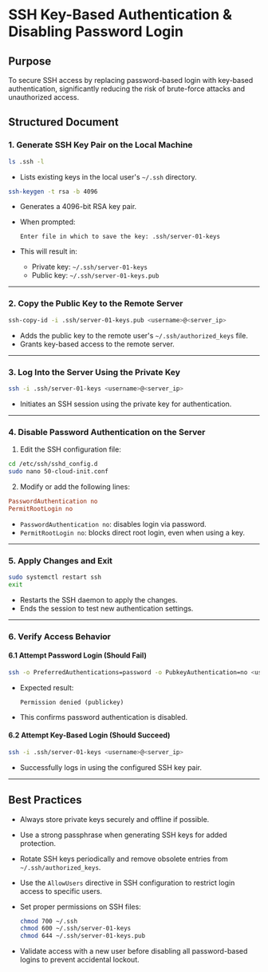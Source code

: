 # SSH Key-Based Authentication & Disabling Password Login

## Purpose

To secure SSH access by replacing password-based login with key-based authentication, significantly reducing the risk of brute-force attacks and unauthorized access.

## Structured Document

### 1. Generate SSH Key Pair on the Local Machine

```bash
ls .ssh -l
```

* Lists existing keys in the local user's `~/.ssh` directory.

```bash
ssh-keygen -t rsa -b 4096
```

* Generates a 4096-bit RSA key pair.

* When prompted:

  ```
  Enter file in which to save the key: .ssh/server-01-keys
  ```

* This will result in:

  * Private key: `~/.ssh/server-01-keys`
  * Public key: `~/.ssh/server-01-keys.pub`

---

### 2. Copy the Public Key to the Remote Server

```bash
ssh-copy-id -i .ssh/server-01-keys.pub <username>@<server_ip>
```

* Adds the public key to the remote user's `~/.ssh/authorized_keys` file.
* Grants key-based access to the remote server.

---

### 3. Log Into the Server Using the Private Key

```bash
ssh -i .ssh/server-01-keys <username>@<server_ip>
```

* Initiates an SSH session using the private key for authentication.

---

### 4. Disable Password Authentication on the Server

1. Edit the SSH configuration file:

```bash
cd /etc/ssh/sshd_config.d
sudo nano 50-cloud-init.conf
```

2. Modify or add the following lines:

```ini
PasswordAuthentication no
PermitRootLogin no
```

* `PasswordAuthentication no`: disables login via password.
* `PermitRootLogin no`: blocks direct root login, even when using a key.

---

### 5. Apply Changes and Exit

```bash
sudo systemctl restart ssh
exit
```

* Restarts the SSH daemon to apply the changes.
* Ends the session to test new authentication settings.

---

### 6. Verify Access Behavior

#### 6.1 Attempt Password Login (Should Fail)

```bash
ssh -o PreferredAuthentications=password -o PubkeyAuthentication=no <username>@<server_ip>
```

* Expected result:

  ```
  Permission denied (publickey)
  ```
* This confirms password authentication is disabled.

#### 6.2 Attempt Key-Based Login (Should Succeed)

```bash
ssh -i .ssh/server-01-keys <username>@<server_ip>
```

* Successfully logs in using the configured SSH key pair.

---

## Best Practices

* Always store private keys securely and offline if possible.

* Use a strong passphrase when generating SSH keys for added protection.

* Rotate SSH keys periodically and remove obsolete entries from `~/.ssh/authorized_keys`.

* Use the `AllowUsers` directive in SSH configuration to restrict login access to specific users.

* Set proper permissions on SSH files:

  ```bash
  chmod 700 ~/.ssh
  chmod 600 ~/.ssh/server-01-keys
  chmod 644 ~/.ssh/server-01-keys.pub
  ```

* Validate access with a new user before disabling all password-based logins to prevent accidental lockout.
